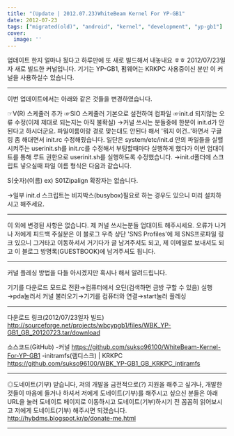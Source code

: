 ```yaml
---
title: "(Update | 2012.07.23)WhiteBeam Kernel For YP-GB1"
date: 2012-07-23
tags: ["migrated(old)", "android", "kernel", "development", "yp-gb1"]
cover:
  image: ''
---
```


업데이트 한지 얼마나 됬다고 하루만에 또 새로 빌드해서 내놓내요 ㅎㅎ
2012/07/23일자 새로 빌드한 커널입니다.
기기는 YP-GB1, 펌웨어는 KRKPC 사용중이신 분만
 이 커널을 사용하실수 있습니다.

-------------------------------------------------

이번 업데이트에서는 아래와 같은 것들을 변경하였습니다.

☞V(R) 스케줄러 추가
☞SIO 스케줄러 기본으로 설전하여 컴파일
☞init.d 되지않는 오류 수정(이제 제대로 되는지는 아직 불확실)
   →커널 쓰시는 분들중에 한분이 init.d가 안된다고 하시더군요.
파일이름이랑 경로 맞는대도
안된다 해서 '뭐지 이건..'하면서 구글링 좀 해대면서 init.rc 수정해줬습니다. 일단은
system/etc/init.d 안의 파일들을 실핼시켜주는  userinit.sh를 init.rc를 수정해서 부팅할때마다 실행하게 했다가
이번 업대이트를 통해 루트 권한으로 userinit.sh를 실행하도록 수정했습니다.
→init.d폴더에 스크립트 넣으실때 파일 이름 형식은 다음과 같습니다.

S(숫자)(이름)
ex) S01Zipalign
확장자는 없습니다.

→일부 init.d 스크립트는 비지박스(busybox)필요로 하는
경우도 있으니 미리 설치하시고 해주세요.

-------------------------------------------------

이 외에 변경된 사항은 없습니다.
제 커널 쓰시는분들 업대이트 해주시세요.
오류가 나거나 저에게 피드백 주실분은 이 블로그 우측 상단
'SNS Profiles'에 제 SNS프로파일 링크 있으니 그거타고 이동하셔서 거기다가
글 남겨주셔도 되고, 제 이메일로 보내셔도 되고 이 블로그 방명록(GUESTBOOK)에
남겨주셔도 됩니다.

-------------------------------------------------

커널 플레싱 방법을 다들 아시겠지만 혹시나 해서 알려드립니다.

기기를 다운로드 모드로 전환→컴퓨터에서 오딘(검색하면 금방 구할 수 있음) 실행→pda눌러서 커널 불러오기→기기를 컴퓨터와 연결→start눌러 플레싱

-------------------------------------------------

다운로드 링크(2012/07/23일자 빌드)
http://sourceforge.net/projects/wbcypgb1/files/WBK_YP-GB1_GB_20120723.tar/download


소스코드(GitHub)
-커널
https://github.com/sukso96100/WhiteBeam-Kernel-For-YP-GB1
-initramfs(램디스크) | KRKPC
https://github.com/sukso96100/WBK_YP-GB1_GB_KRKPC_intiramfs 

-------------------------------------------------

◎도네이트(기부) 받습니다, 저의 개발을 금전적으로(?) 지원을 해주고 싶거나,
개발한것들이 마음에 들거나 하셔서 저에게 도네이트(기부)를 해주시고 싶으신 분들은 아래
URL을 눌러 도네이트 페이지로 이동하시고 도네이트(기부)하시기 전 꼼꼼히 읽어보시고 
저에게 도네이트(기부) 해주시면 되겠습니다.
http://hybdms.blogspot.kr/p/donate-me.html


------------------------------------------------- 

